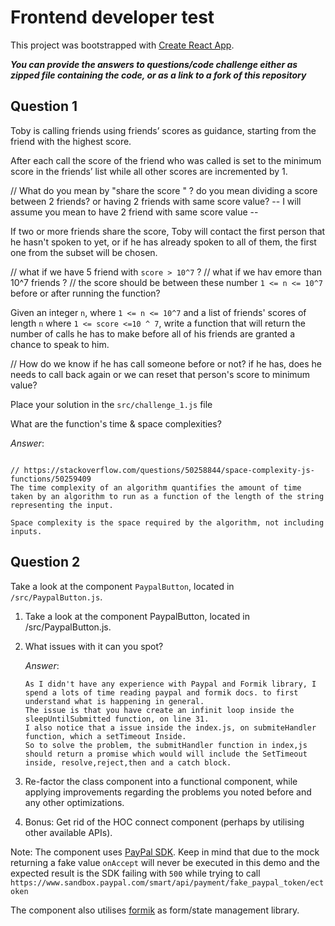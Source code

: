 # Frontend developer test

This project was bootstrapped with [Create React App](https://github.com/facebook/create-react-app).

**_You can provide the answers to questions/code challenge either as zipped file containing the code, or as a link to a fork of this repository_**

## Question 1

Toby is calling friends using friends’ scores as guidance, starting from the friend with the highest score.

After each call the score of the friend who was called is set to the minimum score in the friends’ list while all other scores are incremented by 1.

// What do you mean by "share the score " ? do you mean dividing a score between 2 friends? or having 2 friends with same score value? -- I will assume you mean to have 2 friend with same score value --

If two or more friends share the score, Toby will contact the first person that he hasn't spoken to yet, or if he has already spoken to all of them, the first one from the subset will be chosen.

// what if we have 5 friend with `score > 10^7` ?
// what if we hav emore than 10^7 friends ?
// the score should be between these number `1 <= n <= 10^7` before or after running the function?

Given an integer `n`, where `1 <= n <= 10^7` and a list of friends' scores of length `n` where `1 <= score <=10 ^ 7`, write a function that will return the number of calls he has to make before all of his friends are granted a chance to speak to him.

// How do we know if he has call someone before or not? if he has, does he needs to call back again or we can reset that person's score to minimum value?

Place your solution in the `src/challenge_1.js` file

What are the function's time & space complexities?

_Answer_:

```

// https://stackoverflow.com/questions/50258844/space-complexity-js-functions/50259409
The time complexity of an algorithm quantifies the amount of time taken by an algorithm to run as a function of the length of the string representing the input.

Space complexity is the space required by the algorithm, not including inputs.

```

## Question 2

Take a look at the component `PaypalButton`, located in `/src/PaypalButton.js`.

1. Take a look at the component PaypalButton, located in /src/PaypalButton.js.
2. What issues with it can you spot?

   _Answer_:

   ```
   As I didn't have any experience with Paypal and Formik library, I spend a lots of time reading paypal and formik docs. to first understand what is happening in general.
   The issue is that you have create an infinit loop inside the sleepUntilSubmitted function, on line 31.
   I also notice that a issue inside the index.js, on submiteHandler function, which a setTimeout Inside.
   So to solve the problem, the submitHandler function in index,js should return a promise which would will include the SetTimeout inside, resolve,reject,then and a catch block.

   ```

3. Re-factor the class component into a functional component, while applying improvements regarding the problems you noted before and any other optimizations.
4. Bonus: Get rid of the HOC connect component (perhaps by utilising other available APIs).

Note: The component uses [PayPal SDK](https://developer.paypal.com/docs/business/javascript-sdk/javascript-sdk-reference/). Keep in mind that due to the mock returning a fake value `onAccept` will never be executed in this demo and the expected result is the SDK failing with `500` while trying to call `https://www.sandbox.paypal.com/smart/api/payment/fake_paypal_token/ectoken`

The component also utilises [formik](https://formik.org/) as form/state management library.

```

```
